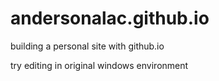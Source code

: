 # andersonalac.github.io

building a personal site with github.io

try editing in original windows environment

